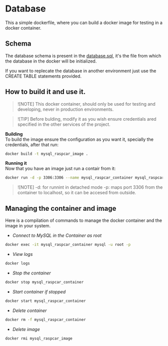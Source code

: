 # Database 
This a simple dockerfile, where you can build a docker image for testing in a docker container. 

## Schema
The database schema is present in the [database.sql](./database.sql), it's the file from which the database in the docker will be initialized.

If you want to replecate the database in another environment just use the CREATE TABLE statements provided. 

## How to build it and use it. 
>![NOTE]
> This docker container, should only be used for testing and developing, never in production environments.

> ![TIP]
> Before bulding, modify it as you wish ensure credentials ared specified in the other services of the project. 

__Building__ \
To build the image ensure the configuration as you want it, specially the credentials, after that run: 
```bash
docker build -t mysql_raspcar_image .
```
__Running it__ \
Now that you have an image just run a contair from it: 
```bash
docker run -d -p 3306:3306 --name mysql_raspcar_container mysql_raspcar_image
```
> ![NOTE]
> -d: for runnint in detached mode
> -p: maps port 3306 from the container to localhost, so it can be accesed from outside.

## Managing the container and image

Here is a compilation of commands to manage the docker container and the image in your system. 

- _Connect to MySQL in the Container as root_
```bash
docker exec -it mysql_raspcar_container mysql -u root -p
```
- _View logs_
```bash
docker logs 
```
- _Stop the container_
```bash
docker stop mysql_raspcar_container
```
- _Start container if stopped_
```bash
docker start mysql_raspcar_container
```
- _Delete container_
```bash
docker rm -f mysql_raspcar_container
```
- _Delete image_
```bash
docker rmi mysql_raspcar_image
```
